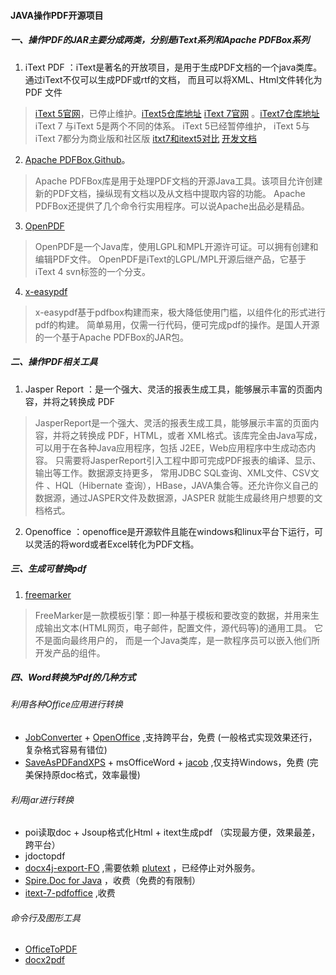 #### JAVA操作PDF开源项目

##### 一、操作PDF的JAR主要分成两类，分别是iText系列和Apache PDFBox系列
1. iText PDF ：iText是著名的开放项目，是用于生成PDF文档的一个java类库。通过iText不仅可以生成PDF或rtf的文档，
  而且可以将XML、Html文件转化为 PDF 文件
> [iText 5官网](https://kb.itextpdf.com/home/it5kb)，已停止维护。[iText5仓库地址](https://github.com/itext/itextpdf)
    [iText 7官网](https://kb.itextpdf.com/home/it7kb) 。[iText7仓库地址](https://github.com/itext/itext7)
  iText 7 与iText 5是两个不同的体系。 iText 5已经暂停维护， iText 5与iText 7都分为商业版和社区版
> [itxt7和itext5对比](https://itextpdf.com/en/products/features)
> [开发文档](https://itextpdf.com/en/resources/api-documentation)

2. [Apache PDFBox](https://pdfbox.apache.org/),[Github](https://github.com/apache/pdfbox)。
> Apache PDFBox库是用于处理PDF文档的开源Java工具。该项目允许创建新的PDF文档，操纵现有文档以及从文档中提取内容的功能。
> Apache PDFBox还提供了几个命令行实用程序。可以说Apache出品必是精品。

3. [OpenPDF](https://github.com/LibrePDF/OpenPDF)
> OpenPDF是一个Java库，使用LGPL和MPL开源许可证。可以拥有创建和编辑PDF文件。
> OpenPDF是iText的LGPL/MPL开源后继产品，它基于iText 4 svn标签的一个分支。

4. [x-easypdf](https://gitee.com/xsxgit/x-easypdf)
> x-easypdf基于pdfbox构建而来，极大降低使用门槛，以组件化的形式进行pdf的构建。
> 简单易用，仅需一行代码，便可完成pdf的操作。是国人开源的一个基于Apache PDFBox的JAR包。

##### 二、操作PDF相关工具
1. Jasper Report ：是一个强大、灵活的报表生成工具，能够展示丰富的页面内容，并将之转换成 PDF
> JasperReport是一个强大、灵活的报表生成工具，能够展示丰富的页面内容，并将之转换成 PDF，HTML，或者 XML格式。该库完全由Java写成，可以用于在各种Java应用程序，包括 J2EE，Web应用程序中生成动态内容。
> 只需要将JasperReport引入工程中即可完成PDF报表的编译、显示、输出等工作。数据源支持更多，
> 常用JDBC SQL查询、XML文件、CSV文件 、HQL（Hibernate 查询），HBase，JAVA集合等。还允许你义自己的数据源，通过JASPER文件及数据源，JASPER 就能生成最终用户想要的文档格式。   
2. Openoffice ：openoffice是开源软件且能在windows和linux平台下运行，可以灵活的将word或者Excel转化为PDF文档。

##### 三、生成可替换pdf
1. [freemarker](http://freemarker.foofun.cn/)
> FreeMarker是一款模板引擎：即一种基于模板和要改变的数据，并用来生成输出文本(HTML网页，电子邮件，配置文件，源代码等)的通用工具。 它不是面向最终用户的，
> 而是一个Java类库，是一款程序员可以嵌入他们所开发产品的组件。
 
##### 四、Word转换为Pdf的几种方式
###### 利用各种Office应用进行转换
* [JobConverter](https://sourceforge.net/projects/jodconverter/) + [OpenOffice](https://www.openoffice.org/download/) ,支持跨平台，免费 (一般格式实现效果还行，复杂格式容易有错位)
* [SaveAsPDFandXPS](https://www.microsoft.com/en-us/download) + msOfficeWord + [jacob](https://sourceforge.net/projects/jacob-project/) ,仅支持Windows，免费 (完美保持原doc格式，效率最慢)
###### 利用jar进行转换
* poi读取doc + Jsoup格式化Html + itext生成pdf （实现最方便，效果最差，跨平台）
* jdoctopdf 
* [docx4j-export-FO](https://github.com/plutext/docx4j-export-FO) ,需要依赖 [plutext](https://converter-eval.plutext.com/) ，已经停止对外服务。
* [Spire.Doc for Java](https://www.e-iceblue.cn/spiredocforjavaconversion/java-convert-word-to-pdf.html) ，收费（免费的有限制）
* [itext-7-pdfoffice](https://kb.itextpdf.com/home/it7kb/installation-guidelines/installing-itext-7-pdfoffice-for-java-developers) ,收费
###### 命令行及图形工具
* [OfficeToPDF](https://github.com/cognidox/OfficeToPDF)
* [docx2pdf](https://github.com/AlJohri/docx2pdf)

